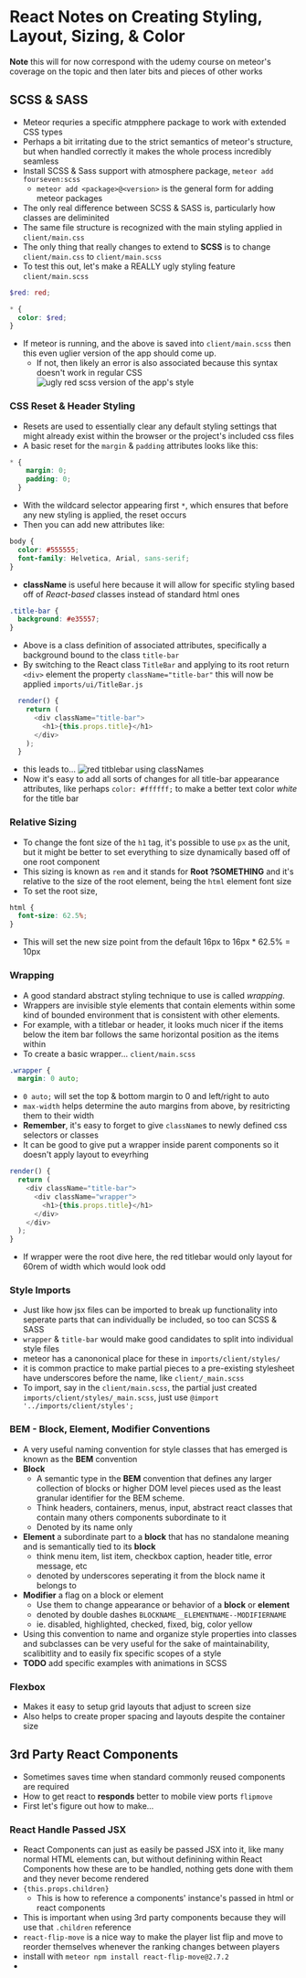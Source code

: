 # React Notes on Creating Styling, Layout, Sizing, & Color
**Note** this will for now correspond with the udemy course on meteor's coverage on the topic and then later bits and pieces of other works

## SCSS & SASS
- Meteor requries a specific atmpphere package to work with extended CSS types
- Perhaps a bit irritating due to the strict semantics of meteor's structure, but when handled correctly it makes the whole process incredibly seamless
- Install SCSS & Sass support with atmosphere package, `meteor add  fourseven:scss`
  - `meteor add <package>@<version>` is the general form for adding meteor packages
- The only real difference between SCSS & SASS is, particularly how classes are deliminited
- The same file structure is recognized with the main styling applied in `client/main.css`
- The only thing that really changes to extend to **SCSS** is to change `client/main.css` to `client/main.scss`
- To test this out, let's make a REALLY ugly styling feature
`client/main.scss`
```scss
$red: red;

* {
  color: $red;
}
```
- If meteor is running, and the above is saved into `client/main.scss` then this even uglier version of the app should come up.
  - If not, then likely an error is also associated because this syntax doesn't work in regular CSS
![ugly red scss version of the app's style](./red-scss.png) 

### CSS Reset & Header Styling
- Resets are used to essentially clear any default styling settings that might already exist within the browser or the project's included css files
- A basic reset for the `margin` & `padding` attributes looks like this:
```scss
* {
    margin: 0;
    padding: 0;
  }
```
- With the wildcard selector appearing first `*`, which ensures that before any new styling is applied, the reset occurs
- Then you can add new attributes like:
```scss
body {
  color: #555555;
  font-family: Helvetica, Arial, sans-serif;
}
```
- **className** is useful here because it will allow for specific styling based off of *React-based* classes instead of standard html ones
```scss
.title-bar {
  background: #e35557;
}
```
- Above is a class definition of associated attributes, specifically a background bound to the class `title-bar`
- By switching to the React class `TitleBar` and applying to its root return `<div>` element the property `className="title-bar"` this will now be applied
`imports/ui/TitleBar.js`
```js
  render() {
    return (
      <div className="title-bar">
        <h1>{this.props.title}</h1>
      </div>
    );
  }
```
- this leads to...
![red titblebar using classNames](./classname-red-title.png)
- Now it's easy to add all sorts of changes for all title-bar appearance attributes, like perhaps `color: #ffffff;` to make a better text color *white* for the title bar

### Relative Sizing
- To change the font size of the `h1` tag, it's possible to use `px` as the unit, but it might be better to set everything to size dynamically based off of one root component
- This sizing is known as `rem` and it stands for **Root ?SOMETHING** and it's relative to the size of the root element, being the `html` element font size
- To set the root size,
```scss
html {
  font-size: 62.5%;
}
```
- This will set the new size point from the default 16px to 16px * 62.5% = 10px

### Wrapping
- A good standard abstract styling technique to use is called *wrapping*.
- Wrappers are invisible style elements that contain elements within some kind of bounded environment that is consistent with other elements.
- For example, with a titlebar or header, it looks much nicer if the items below the item bar follows the same horizontal position as the items within
- To create a basic wrapper...
`client/main.scss`
```scss
.wrapper {
  margin: 0 auto;
```
- `0 auto;` will set the top & bottom margin to 0 and left/right to auto
- `max-width` helps determine the auto margins from above, by resitricting them to their width
- **Remember**, it's easy to forget to give `className`s to newly defined css selectors or classes
- It can be good to give put a wrapper inside parent components so it doesn't apply layout to eveyrhing
```js
render() {
  return (
    <div className="title-bar">
      <div className="wrapper">
        <h1>{this.props.title}</h1>
      </div>
    </div>
  );
}
```
- If wrapper were the root dive here, the red titlebar would only layout for 60rem of width which would look odd

### Style Imports
- Just like how jsx files can be imported to break up functionality into seperate parts that can individually be included, so too can SCSS & SASS
- `wrapper` & `title-bar` would make good candidates to split into individual style files
- meteor has a canononical place for these in `imports/client/styles/`
- it is common practice to make partial pieces to a pre-existing stylesheet have underscores before the name, like `client/_main.scss` 
- To import, say in the `client/main.scss`, the partial just created `imports/client/styles/_main.scss`, just use `@import '../imports/client/styles';`

### BEM - Block, Element, Modifier Conventions
- A very useful naming convention for style classes that has emerged is known as the **BEM** convention
- **Block**
  - A semantic type in the **BEM** convention that defines any larger collection of blocks or higher DOM level pieces used as the least granular identifier for the BEM scheme.
  - Think headers, containers, menus, input, abstract react classes that contain many others components subordinate to it
  - Denoted by its name only
- **Element** a subordinate part to a **block** that has no standalone meaning and is semantically tied to its **block**
  - think menu item, list item, checkbox caption, header title, error message, etc
  - denoted by underscores seperating it from the block name it belongs to
- **Modifier** a flag on a block or element
  - Use them to change appearance or behavior of a **block** or **element**
  - denoted by double dashes `BLOCKNAME__ELEMENTNAME--MODIFIERNAME`
  - ie. disabled, highlighted, checked, fixed, big, color yellow
- Using this convention to name and organize style properties into classes and subclasses can be very useful for the sake of maintainability, scalibitlity and to easily fix specific scopes of a style
- **TODO** add specific examples with animations in SCSS

### Flexbox
- Makes it easy to setup grid layouts that adjust to screen size
- Also helps to create proper spacing and layouts despite the container size

## 3rd Party React Components
- Sometimes saves time when standard commonly reused components are required
- How to get react to **responds** better to mobile view ports `flipmove` 
- First let's figure out how to make...

### React Handle Passed JSX
- React Components can just as easily be passed JSX into it, like many normal HTML elements can, but without definining within React Components how these are to be handled, nothing gets done with them and they never become rendered
- `{this.props.children}`
  - This is how to reference a components' instance's passed in html or react components
- This is important when using 3rd party components because they will use that `.children` reference
- `react-flip-move` is a nice way to make the player list flip and move to reorder themselves whenever the ranking changes between players
- install with `meteor npm install react-flip-move@2.7.2`
- 
